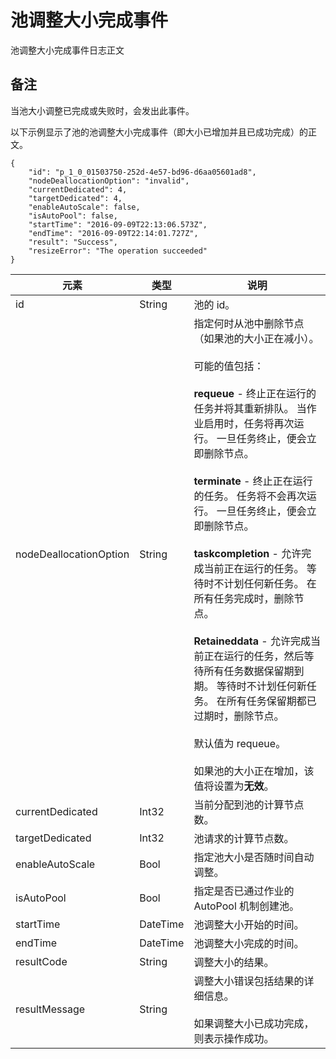 <properties
    pageTitle="池调整大小完成事件 - Azure | Azure"
    caps.latest.revision="4"
    author="tamram"
    manager="timlt" />
<tags
    ms.custom=""
    ms.date="2017-02-01"
    wacn.date="05/15/2017"
    ms.prod="azure"
    ms.reviewer=""
    ms.service="batch"
    ms.suite=""
    ms.tgt_pltfrm=""
    ms.topic="reference"
    ms.assetid="dfee89e3-510f-41a0-ace7-737527f40d20"
    ms.author="tamram"
    ms.translationtype="Human Translation"
    ms.sourcegitcommit="457fc748a9a2d66d7a2906b988e127b09ee11e18"
    ms.openlocfilehash="e4e112c2c593e55b504affc8fe4151d623d8f35b"
    ms.contentlocale="zh-cn"
    ms.lasthandoff="05/05/2017" />

# <a name="pool-resize-complete-event"></a>池调整大小完成事件
池调整大小完成事件日志正文

## <a name="remarks"></a>备注
 当池大小调整已完成或失败时，会发出此事件。

 以下示例显示了池的池调整大小完成事件（即大小已增加并且已成功完成）的正文。

    {
        "id": "p_1_0_01503750-252d-4e57-bd96-d6aa05601ad8",
        "nodeDeallocationOption": "invalid",
        "currentDedicated": 4,
        "targetDedicated": 4,
        "enableAutoScale": false,
        "isAutoPool": false,
        "startTime": "2016-09-09T22:13:06.573Z",
        "endTime": "2016-09-09T22:14:01.727Z",
        "result": "Success",
        "resizeError": "The operation succeeded"
    }

|元素|类型|说明|
|-------------|----------|-----------|
|id|String|池的 id。|
|nodeDeallocationOption|String|指定何时从池中删除节点（如果池的大小正在减小）。<br /><br /> 可能的值包括：<br /><br /> **requeue** - 终止正在运行的任务并将其重新排队。 当作业启用时，任务将再次运行。 一旦任务终止，便会立即删除节点。<br /><br /> **terminate** - 终止正在运行的任务。 任务将不会再次运行。 一旦任务终止，便会立即删除节点。<br /><br /> **taskcompletion** - 允许完成当前正在运行的任务。 等待时不计划任何新任务。 在所有任务完成时，删除节点。<br /><br /> **Retaineddata** - 允许完成当前正在运行的任务，然后等待所有任务数据保留期到期。 等待时不计划任何新任务。 在所有任务保留期都已过期时，删除节点。<br /><br /> 默认值为 requeue。<br /><br /> 如果池的大小正在增加，该值将设置为**无效**。|
|currentDedicated|Int32|当前分配到池的计算节点数。|
|targetDedicated|Int32|池请求的计算节点数。|
|enableAutoScale|Bool|指定池大小是否随时间自动调整。|
|isAutoPool|Bool|指定是否已通过作业的 AutoPool 机制创建池。|
|startTime|DateTime|池调整大小开始的时间。|
|endTime|DateTime|池调整大小完成的时间。|
|resultCode|String|调整大小的结果。|
|resultMessage|String|调整大小错误包括结果的详细信息。<br /><br /> 如果调整大小已成功完成，则表示操作成功。|

